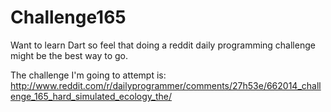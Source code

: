 Challenge165
============

Want to learn Dart so feel that doing a reddit daily programming challenge might be the best way to go.

The challenge I'm going to attempt is: http://www.reddit.com/r/dailyprogrammer/comments/27h53e/662014_challenge_165_hard_simulated_ecology_the/ 

